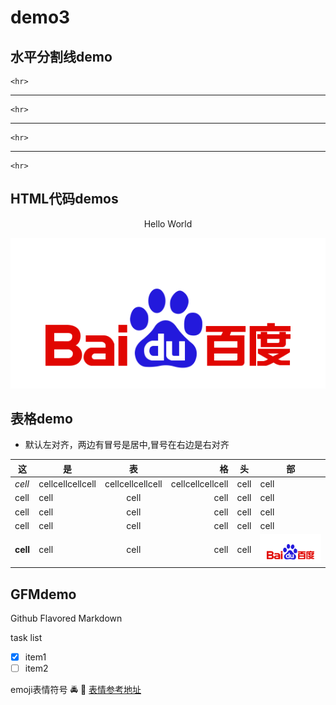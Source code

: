 # demo3

## 水平分割线demo  
    <hr>
---
    <hr>
***
    <hr>
___
    <hr>

## HTML代码demos
<p align="center">Hello World<p>
<p align="center"><img src="./img/bd_logo.png"></p>

## 表格demo
- 默认左对齐，两边有冒号是居中,冒号在右边是右对齐  

|  这   |  是              |  表             |  格                |  头  |  部  |
|------  |------            |:-----:          |-------:           |----- |------|
| *cell* | cellcellcellcell | cellcellcellcell| cellcellcellcell  |cell  |cell  |
| cell | cell             | cell            | cell              |cell  |cell  |
| cell | cell             | cell            | cell              |cell  |cell  |
| cell | cell             | cell            | cell              |cell  |cell  |
| **cell** | cell             | cell            | cell              |cell  |![图片]  |


## GFMdemo
Github Flavored Markdown 

task list

- [x] item1
- [ ] item2

emoji表情符号
:oncoming_police_car:
:tropical_drink:
[表情参考地址]
<!-- 本文档用到的图片 -->
[图片]: ./img/bd_logo.png
[表情参考地址]: https://www.webpagefx.com/tools/emoji-cheat-sheet/